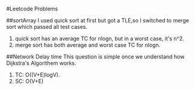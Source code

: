 #Leetcode Problems

##sortArray
I used quick sort at first but got a TLE,so I switched to merge sort which passed all test cases.
1. quick sort has an average TC for nlogn, but in a worst case, it's n^2.
2. merge sort has both average and worst case TC for nlogn.

##Network Delay time
This question is simple once we understand how Dijkstra's Algorithem works.
1. TC: O((V+E)logV).
2. SC: O(V+E)
